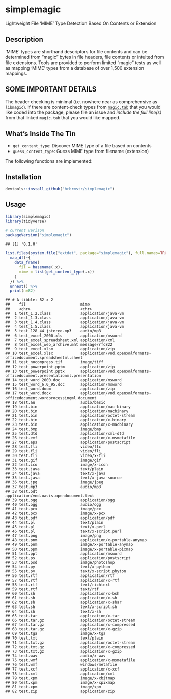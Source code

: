 
# simplemagic

Lightweight File ‘MIME’ Type Detection Based On Contents or Extension

## Description

‘MIME’ types are shorthand descriptors for file contents and can be
determined from “magic” bytes in file headers, file contents or intuited
from file extensions. Tools are provided to perform limited “magic”
tests as well as mapping ‘MIME’ types from a database of over 1,500
extension mappings.

## SOME IMPORTANT DETAILS

The header checking is minimal (i.e. nowhere near as comprehensive as
`libmagic`). If there are content-check types from
[`magic.tab`](https://opensource.apple.com/source/ksh/ksh-13/ksh/src/lib/libast/misc/magic.tab.auto.html)
that you would like coded into the package, please file an issue and
*include the full line(s)* from that linked `magic.tab` that you would
like mapped.

## What’s Inside The Tin

  - `get_content_type`: Discover MIME type of a file based on contents
  - `guess_content_type`: Guess MIME type from filename (extension)

The following functions are implemented:

## Installation

``` r
devtools::install_github("hrbrmstr/simplemagic")
```

## Usage

``` r
library(simplemagic)
library(tidyverse)

# current verison
packageVersion("simplemagic")
```

    ## [1] '0.1.0'

``` r
list.files(system.file("extdat", package="simplemagic"), full.names=TRUE) %>% 
  map_df(~{
    data_frame(
      fil = basename(.x),
      mime = list(get_content_type(.x))
    )
  }) %>% 
  unnest() %>% 
  print(n=82)
```

    ## # A tibble: 82 x 2
    ##    fil                        mime                                                                     
    ##    <chr>                      <chr>                                                                    
    ##  1 test_1.2.class             application/java-vm                                                      
    ##  2 test_1.3.class             application/java-vm                                                      
    ##  3 test_1.4.class             application/java-vm                                                      
    ##  4 test_1.5.class             application/java-vm                                                      
    ##  5 test_128_44_jstereo.mp3    audio/mp3                                                                
    ##  6 test_excel_2000.xls        application/msword                                                       
    ##  7 test_excel_spreadsheet.xml application/xml                                                          
    ##  8 test_excel_web_archive.mht message/rfc822                                                           
    ##  9 test_excel.xlsm            application/zip                                                          
    ## 10 test_excel.xlsx            application/vnd.openxmlformats-officedocument.spreadsheetml.sheet        
    ## 11 test_nocompress.tif        image/tiff                                                               
    ## 12 test_powerpoint.pptm       application/zip                                                          
    ## 13 test_powerpoint.pptx       application/vnd.openxmlformats-officedocument.presentationml.presentation
    ## 14 test_word_2000.doc         application/msword                                                       
    ## 15 test_word_6.0_95.doc       application/msword                                                       
    ## 16 test_word.docm             application/zip                                                          
    ## 17 test_word.docx             application/vnd.openxmlformats-officedocument.wordprocessingml.document  
    ## 18 test.au                    audio/basic                                                              
    ## 19 test.bin                   application/mac-binary                                                   
    ## 20 test.bin                   application/macbinary                                                    
    ## 21 test.bin                   application/octet-stream                                                 
    ## 22 test.bin                   application/x-binary                                                     
    ## 23 test.bin                   application/x-macbinary                                                  
    ## 24 test.bmp                   image/bmp                                                                
    ## 25 test.dtd                   application/xml-dtd                                                      
    ## 26 test.emf                   application/x-msmetafile                                                 
    ## 27 test.eps                   application/postscript                                                   
    ## 28 test.fli                   video/flc                                                                
    ## 29 test.fli                   video/fli                                                                
    ## 30 test.fli                   video/x-fli                                                              
    ## 31 test.gif                   image/gif                                                                
    ## 32 test.ico                   image/x-icon                                                             
    ## 33 test.java                  text/plain                                                               
    ## 34 test.java                  text/x-java                                                              
    ## 35 test.java                  text/x-java-source                                                       
    ## 36 test.jpg                   image/jpeg                                                               
    ## 37 test.mp3                   audio/mp3                                                                
    ## 38 test.odt                   application/vnd.oasis.opendocument.text                                  
    ## 39 test.ogg                   application/ogg                                                          
    ## 40 test.ogg                   audio/ogg                                                                
    ## 41 test.pcx                   image/pcx                                                                
    ## 42 test.pcx                   image/x-pcx                                                              
    ## 43 test.pdf                   application/pdf                                                          
    ## 44 test.pl                    text/plain                                                               
    ## 45 test.pl                    text/x-perl                                                              
    ## 46 test.pl                    text/x-script.perl                                                       
    ## 47 test.png                   image/png                                                                
    ## 48 test.pnm                   application/x-portable-anymap                                            
    ## 49 test.pnm                   image/x-portable-anymap                                                  
    ## 50 test.ppm                   image/x-portable-pixmap                                                  
    ## 51 test.ppt                   application/msword                                                       
    ## 52 test.ps                    application/postscript                                                   
    ## 53 test.psd                   image/photoshop                                                          
    ## 54 test.py                    text/x-python                                                            
    ## 55 test.py                    text/x-script.phyton                                                     
    ## 56 test.rtf                   application/rtf                                                          
    ## 57 test.rtf                   application/x-rtf                                                        
    ## 58 test.rtf                   text/richtext                                                            
    ## 59 test.rtf                   text/rtf                                                                 
    ## 60 test.sh                    application/x-bsh                                                        
    ## 61 test.sh                    application/x-sh                                                         
    ## 62 test.sh                    application/x-shar                                                       
    ## 63 test.sh                    text/x-script.sh                                                         
    ## 64 test.sh                    text/x-sh                                                                
    ## 65 test.tar                   application/x-tar                                                        
    ## 66 test.tar.gz                application/octet-stream                                                 
    ## 67 test.tar.gz                application/x-compressed                                                 
    ## 68 test.tar.gz                application/x-gzip                                                       
    ## 69 test.tga                   image/x-tga                                                              
    ## 70 test.txt                   text/plain                                                               
    ## 71 test.txt.gz                application/octet-stream                                                 
    ## 72 test.txt.gz                application/x-compressed                                                 
    ## 73 test.txt.gz                application/x-gzip                                                       
    ## 74 test.wav                   audio/x-wav                                                              
    ## 75 test.wmf                   application/x-msmetafile                                                 
    ## 76 test.wmf                   windows/metafile                                                         
    ## 77 test.xcf                   application/x-xcf                                                        
    ## 78 test.xml                   application/xml                                                          
    ## 79 test.xpm                   image/x-xbitmap                                                          
    ## 80 test.xpm                   image/x-xpixmap                                                          
    ## 81 test.xpm                   image/xpm                                                                
    ## 82 test.zip                   application/zip
